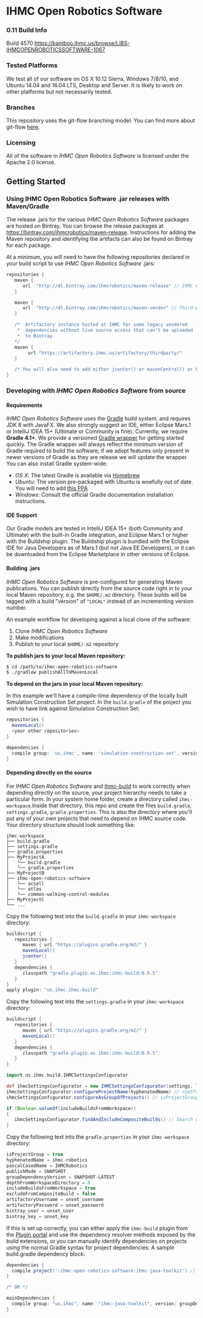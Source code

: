 # IHMC Open Robotics Software

### 0.11 Build Info
Build 4570
https://bamboo.ihmc.us/browse/LIBS-IHMCOPENROBOTICSSOFTWARE-1067

### Tested Platforms
We test all of our software on OS X 10.12 Sierra, Windows 7/8/10, and Ubuntu 14.04 and 16.04 LTS, Desktop and Server. It is likely to work on other platforms but
not necessarily tested.

### Branches
This repository uses the git-flow branching model. You can find more about git-flow [here](https://www.atlassian.com/git/tutorials/comparing-workflows/feature-branch-workflow).

### Licensing
All of the software in *IHMC Open Robotics Software* is licensed under the Apache 2.0 license.

## Getting Started

### Using IHMC Open Robotics Software .jar releases with Maven/Gradle
The release .jars for the various *IHMC Open Robotics Software* packages are hosted on Bintray. You can browse the release packages at https://bintray.com/ihmcrobotics/maven-release.
Instructions for adding the Maven repository and identifying the artifacts can also be found on Bintray for each package.

At a minimum, you will need to have the following repositories declared in your build script to use *IHMC Open Robotics Software* .jars:

```gradle
repositories {
   maven {
      url  "http://dl.bintray.com/ihmcrobotics/maven-release" // IHMC Code releases
   }

   maven {
      url  "http://dl.bintray.com/ihmcrobotics/maven-vendor" // Third-party libraries that we have vendored for various reasons
   }

   /*  Artifactory instance hosted at IHMC for some legacy vendored
    *  dependencies without live source access that can't be uploaded
    *  to Bintray.
   */
   maven {
   		url "https://artifactory.ihmc.us/artifactory/thirdparty/"
   }

   /* You will also need to add either jcenter() or mavenCentral() or both, depending on your preference */
}
```

### Developing with *IHMC Open Robotics Software* from source

#### Requirements
*IHMC Open Robotics Software* uses the [Gradle](https://gradle.org) build system, and requires JDK 8 with JavaFX. We also strongly suggest an IDE, either Eclipse Mars.1
or IntelliJ IDEA 15+ (Ultimate or Community is fine). Currently, we require **Gradle 4.1+**. We provide a versioned [Gradle wrapper](https://docs.gradle.org/current/userguide/gradle_wrapper.html)
for getting started quickly. The Gradle wrapper will always reflect the minimum version of Gradle required to build the software; if we adopt features only present
in newer versions of Gradle as they are release we will update the wrapper. You can also install Gradle system-wide:

* *OS X*: The latest Gradle is available via [Homebrew](https://github.com/homebrew/homebrew)
* *Ubuntu*: The version pre-packaged with Ubuntu is woefully out of date. You will need to add [this PPA](https://launchpad.net/~cwchien/+archive/ubuntu/gradle)
* *Windows*: Consult the official Gradle documentation installation instructions.

#### IDE Support
Our Gradle models are tested in IntelliJ IDEA 15+ (both Community and Ultimate) with the built-in Gradle integration, and Eclipse Mars.1 or higher with the Buildship
plugin. The Buildship plugin is bundled with the Eclipse IDE for Java Developers as of Mars.1 (but *not* Java EE Developers), or it can be downloaded from the Eclipse
Marketplace in other versions of Eclipse.

#### Building .jars
*IHMC Open Robotics Software* is pre-configured for generating Maven publications. You can publish directly from the source code right in to your local Maven
repository, e.g. the `$HOME/.m2` directory. These builds will be tagged with a build "version" of `"LOCAL"` instead of an incrementing version number.

An example workflow for developing against a local clone of the software:

1. Clone *IHMC Open Robotics Software*
2. Make modifications
3. Publish to your local `$HOME/.m2` repository

**To publish jars to your local Maven repository:**  
```bash
$ cd /path/to/ihmc-open-robotics-software
$ ./gradlew publishAllToMavenLocal
```

**To depend on the jars in your local Maven repository:**

In this example we'll have a compile-time dependency of the locally built Simulation Construction Set project. In the `build.gradle` of the project you wish to
have link against Simulation Construction Set:

```gradle
repositories {
  mavenLocal()
  <your other repositories>
}

dependencies {
  compile group: 'us.ihmc', name: 'simulation-construction-set', version: 'LOCAL', changing: true
}
```  

#### Depending directly on the source
For *IHMC Open Robotics Software* and [ihmc-build](https://github.com/ihmcrobotics/ihmc-build) to work correctly when depending directly on the source, your
project hierarchy needs to take a particular form. In your system home folder, create a directory called `ihmc-workspace`.Inside that directory, this repo and
create the files `build.gradle`, `settings.gradle`, `gradle.properties`. This is also the directory where you'll put any of your own projects that need to depend
on IHMC source code. Your directory structure should look something like:

```
ihmc-workspace
├── build.gradle
├── settings.gradle
├── gradle.properties
├── MyProjectA
│   └── build.gradle
│   └── gradle.properties
├── MyProjectB
├── ihmc-open-robotics-software
│   └── acsell
│   └── atlas
│   └── common-walking-control-modules
├── MyProjectC
└── ...
```

Copy the following text into the `build.gradle` in your `ihmc-workspace` directory:

```gradle
buildscript {
   repositories {
      maven { url "https://plugins.gradle.org/m2/" }
      mavenLocal()
      jcenter()
   }
   dependencies {
      classpath "gradle.plugin.us.ihmc:ihmc-build:0.9.5"
   }
}
apply plugin: "us.ihmc.ihmc-build"
```

Copy the following text into the `settings.gradle` in your `ihmc-workspace` directory:

```gradle
buildscript {
   repositories {
      maven { url "https://plugins.gradle.org/m2/" }
      mavenLocal()
   }
   dependencies {
      classpath "gradle.plugin.us.ihmc:ihmc-build:0.9.5"
   }
}

import us.ihmc.build.IHMCSettingsConfigurator

def ihmcSettingsConfigurator = new IHMCSettingsConfigurator(settings, logger, ext)
ihmcSettingsConfigurator.configureProjectName(hyphenatedName) // rootProject.name = hyphenatedName
ihmcSettingsConfigurator.configureAsGroupOfProjects() // isProjectGroup = true

if (Boolean.valueOf(includeBuildsFromWorkspace))
{
   ihmcSettingsConfigurator.findAndIncludeCompositeBuilds() // Search workspace and `includeBuild` matches
}
```

Copy the following text into the `gradle.properties` in your `ihmc-workspace` directory:

```gradle
isProjectGroup = true
hyphenatedName = ihmc-robotics
pascalCasedName = IHMCRobotics
publishMode = SNAPSHOT
groupDependencyVersion = SNAPSHOT-LATEST
depthFromWorkspaceDirectory = 0
includeBuildsFromWorkspace = true
excludeFromCompositeBuild = false
artifactoryUsername = unset_username
artifactoryPassword = unset_password
bintray_user = unset_user
bintray_key = unset_key
```

If this is set up correctly, you can either apply the `ihmc-build` plugin from the [Plugin portal](https://plugins.gradle.org/plugin/us.ihmc.gradle.ihmc-build)
and use the dependency resolver methods exposed by the build extensions, or you can manually identify dependencies on projects using the normal Gradle syntax for
project dependencies. A sample build.gradle dependency block:

```gradle
dependencies {
  compile project(':ihmc-open-robotics-software:ihmc-java-toolkit') // normal Gradle way of doing things
}

/* OR */

mainDependencies {
  compile group: "us.ihmc", name: "ihmc-java-toolkit", version: groupDependencyVersion // ihmc-build way of doing things
}
```
